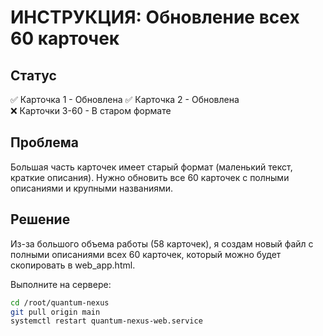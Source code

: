 # ИНСТРУКЦИЯ: Обновление всех 60 карточек

## Статус
✅ Карточка 1 - Обновлена
✅ Карточка 2 - Обновлена  
❌ Карточки 3-60 - В старом формате

## Проблема
Большая часть карточек имеет старый формат (маленький текст, краткие описания). Нужно обновить все 60 карточек с полными описаниями и крупными названиями.

## Решение
Из-за большого объема работы (58 карточек), я создам новый файл с полными описаниями всех 60 карточек, который можно будет скопировать в web_app.html.

Выполните на сервере:
```bash
cd /root/quantum-nexus
git pull origin main
systemctl restart quantum-nexus-web.service
```



